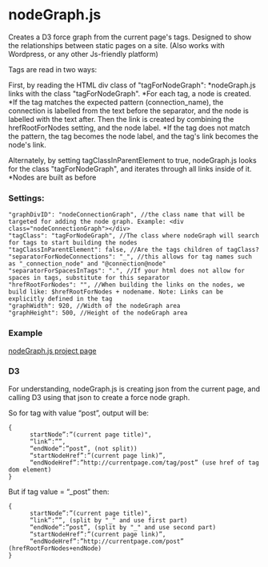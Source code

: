 # nodeGraph.js
Creates a D3 force graph from the current page's tags.
Designed to show the relationships between static pages on a site. (Also works with Wordpress, or any other Js-friendly platform)

Tags are read in two ways:

First, by reading the HTML div class of "tagForNodeGraph":
*nodeGraph.js links with the class "tagForNodeGraph".
*For each tag, a node is created.
*If the tag matches the expected pattern (connection_name), the connection is labelled from the text before the separator, and the node is labelled with the text after. Then the link is created by combining the hrefRootForNodes setting, and the node label.
*If the tag does not match the pattern, the tag becomes the node label, and the tag's link becomes the node's link.

Alternately, by setting tagClassInParentElement to true, nodeGraph.js looks for the class "tagForNodeGraph", and iterates through all links inside of it.
*Nodes are built as before


### Settings:
    "graphDivID": "nodeConnectionGraph", //the class name that will be targeted for adding the node graph. Example: <div class="nodeConnectionGraph"></div>
    "tagClass": "tagForNodeGraph", //The class where nodeGraph will search for tags to start building the nodes
    "tagClassInParentElement": false, //Are the tags children of tagClass?
    "separatorForNodeConnections": "_", //this allows for tag names such as "_connection_node" and "@connection@node"
    "separatorForSpacesInTags": ".", //If your html does not allow for spaces in tags, substitute for this separator
    "hrefRootForNodes": "", //When building the links on the nodes, we build like: $hrefRootForNodes + nodename. Note: Links can be explicitly defined in the tag
    "graphWidth": 920, //Width of the nodeGraph area
    "graphHeight": 500, //Height of the nodeGraph area


### Example
[nodeGraph.js project page](http://joshfindit.github.io/nodeGraph.js/)

### D3
For understanding, nodeGraph.js is creating json from the current page, and calling D3 using that json to create a force node graph.

So for tag with value “post”, output will be:
```
{
      startNode”:”(current page title)",
      “link”:””,
      “endNode”:”post”, (not split)) 
      “startNodeHref”:”(current page link)”,
      “endNodeHref”:”http://currentpage.com/tag/post” (use href of tag dom element)
}
```

But if tag value = “_post” then:
```
{
      startNode”:”(current page title)",
      “link”:””, (split by "_" and use first part)
      “endNode”:”post”, (split by "_" and use second part)
      “startNodeHref”:”(current page link)”,
      “endNodeHref”:”http://currentpage.com/post” (hrefRootForNodes+endNode)
}
```